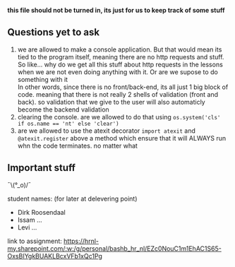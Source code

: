 **this file should not be turned in, its just for us to keep track of some stuff**

## Questions yet to ask
1. we are allowed to make a console application. But that would mean its tied to the program itself, meaning there are no http requests and stuff.
So like... why do we get all this stuff about http requests in the lessons when we are not even doing anything with it. Or are we supose to do something with it  
In other words, since there is no front/back-end, its all just 1 big block of code. meaning that there is not really 2 shells of validation (front and back). 
so validation that we give to the user will also automaticly become the backend validation
2. clearing the console. are we allowed to do that using `os.system('cls' if os.name == 'nt' else 'clear')`
3. are we allowed to use the atexit decorator `import atexit` and `@atexit.register` above a method which ensure that it will ALWAYS run whn the code terminates. no matter what

## Important stuff
¯\\(°_o)/¯

student names: (for later at delevering point)
- Dirk Roosendaal
- Issam ...
- Levi ...

link to assignment: https://hrnl-my.sharepoint.com/:w:/g/personal/bashb_hr_nl/EZc0NouC1m1EhAC1S65-OxsBIYgkBUAKLBcxVFb1xQc1Pg
